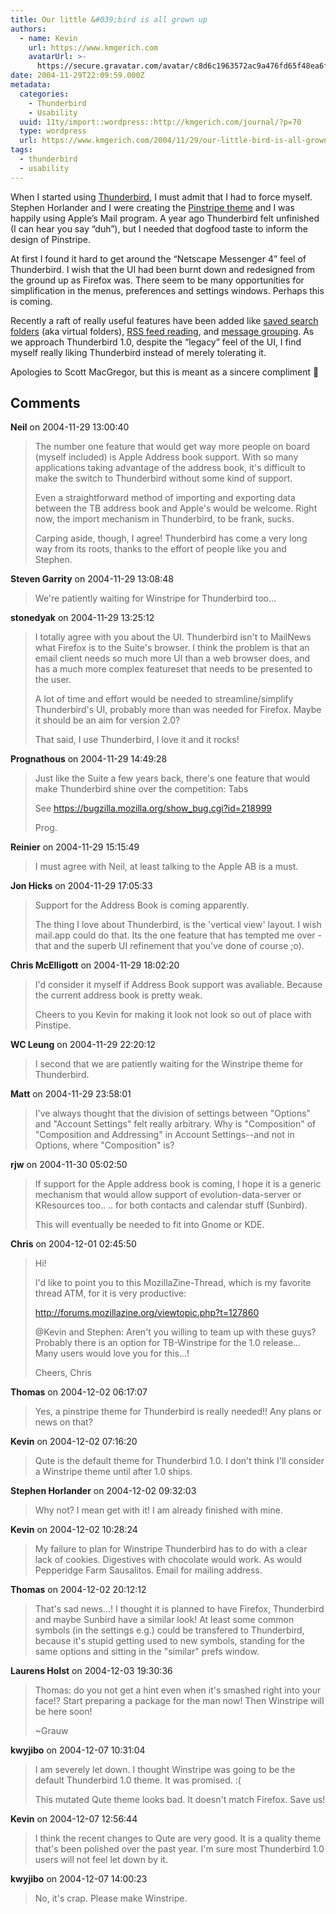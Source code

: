 ```yaml
---
title: Our little &#039;bird is all grown up
authors:
  - name: Kevin
    url: https://www.kmgerich.com
    avatarUrl: >-
      https://secure.gravatar.com/avatar/c8d6c1963572ac9a476fd65f48ea6f3a1741d7ed3b6520563cf90cb984419f86?s=96&d=mm&r=g
date: 2004-11-29T22:09:59.000Z
metadata:
  categories:
    - Thunderbird
    - Usability
  uuid: 11ty/import::wordpress::http://kmgerich.com/journal/?p=70
  type: wordpress
  url: https://www.kmgerich.com/2004/11/29/our-little-bird-is-all-grown-up/
tags:
  - thunderbird
  - usability
---
```

When I started using [Thunderbird](http://www.mozilla.org/products/thunderbird/), I must admit that I had to force myself. Stephen Horlander and I were creating the [Pinstripe theme](http://kmgerich.com/pinstripe/screenshots/mail/classic-view.png) and I was happily using Apple’s Mail program. A year ago Thunderbird felt unfinished (I can hear you say “duh”), but I needed that dogfood taste to inform the design of Pinstripe.

At first I found it hard to get around the “Netscape Messenger 4” feel of Thunderbird. I wish that the UI had been burnt down and redesigned from the ground up as Firefox was. There seem to be many opportunities for simplification in the menus, preferences and settings windows. Perhaps this is coming.

Recently a raft of really useful features have been added like [saved search folders](http://kb.mozillazine.org/index.phtml?title=Thunderbird_:_FAQs_:_Saved_Search) (aka virtual folders), [RSS feed reading](http://blog.codefront.net/archives/2004/08/01/rss-integration-enabled-in-yesterdays-thunderbird-nightly-builds), and [message grouping](http://www.deftone.com/blogzilla/archives/new_thunderbird_feature_message_grouping.html). As we approach Thunderbird 1.0, despite the “legacy” feel of the UI, I find myself really liking Thunderbird instead of merely tolerating it.

Apologies to Scott MacGregor, but this is meant as a sincere compliment 🙂

## Comments

**Neil** on 2004-11-29 13:00:40
> The number one feature that would get way more people on board (myself included) is Apple Address book support. With so many applications taking advantage of the address book, it's difficult to make the switch to Thunderbird without some kind of support.
> 
> Even a straightforward method of importing and exporting data between the TB address book and Apple's would be welcome. Right now, the import mechanism in Thunderbird, to be frank, sucks.
> 
> Carping aside, though, I agree! Thunderbird has come a very long way from its roots, thanks to the effort of people like you and Stephen.

**Steven Garrity** on 2004-11-29 13:08:48
> We're patiently waiting for Winstripe for Thunderbird too...

**stonedyak** on 2004-11-29 13:25:12
> I totally agree with you about the UI. Thunderbird isn't to MailNews what Firefox is to the Suite's browser. I think the problem is that an email client needs so much more UI than a web browser does, and has a much more complex featureset that needs to be presented to the user.
> 
> A lot of time and effort would be needed to streamline/simplify Thunderbird's UI, probably more than was needed for Firefox. Maybe it should be an aim for version 2.0?
> 
> That said, I use Thunderbird, I love it and it rocks!

**Prognathous** on 2004-11-29 14:49:28
> Just like the Suite a few years back, there's one feature that would make Thunderbird shine over the competition: Tabs
> 
> See https://bugzilla.mozilla.org/show_bug.cgi?id=218999
> 
> Prog.

**Reinier** on 2004-11-29 15:15:49
> I must agree with Neil, at least talking to the Apple AB is a must.

**Jon Hicks** on 2004-11-29 17:05:33
> Support for the Address Book is coming apparently.
> 
> The thing I love about Thunderbird, is the 'vertical view' layout. I wish mail.app could do that. Its the one feature that has tempted me over - that and the superb UI refinement that you've done of course ;o).

**Chris McElligott** on 2004-11-29 18:02:20
> I'd consider it myself if Address Book support was avaliable. Because the current address book is pretty weak.
> 
> Cheers to you Kevin for making it look not look so out of place with Pinstipe.

**WC Leung** on 2004-11-29 22:20:12
> I second that we are patiently waiting for the Winstripe theme for Thunderbird.

**Matt** on 2004-11-29 23:58:01
> I've always thought that the division of settings between "Options" and "Account Settings" felt really arbitrary.  Why is "Composition" of "Composition and Addressing" in Account Settings--and not in Options, where "Composition" is?

**rjw** on 2004-11-30 05:02:50
> If support for the Apple address book is coming, I hope it is a generic mechanism that would allow support of evolution-data-server or KResources too.. .. for both contacts and calendar stuff (Sunbird).
> 
> This will eventually be needed to fit into Gnome or KDE.

**Chris** on 2004-12-01 02:45:50
> Hi!
> 
> I'd like to point you to this MozillaZine-Thread, which is my favorite thread ATM, for it is very productive:
> 
> http://forums.mozillazine.org/viewtopic.php?t=127860
> 
> @Kevin and Stephen: Aren't you willing to team up with these guys? Probably there is an option for TB-Winstripe for the 1.0 release... Many users would love you for this...!
> 
> Cheers,
> Chris

**Thomas** on 2004-12-02 06:17:07
> Yes, a pinstripe theme for Thunderbird is really needed!! Any plans or news on that?

**Kevin** on 2004-12-02 07:16:20
> Qute is the default theme for Thunderbird 1.0. I don't think I'll consider a Winstripe theme until after 1.0 ships.

**Stephen Horlander** on 2004-12-02 09:32:03
> Why not? I mean get with it! I am already finished with mine.

**Kevin** on 2004-12-02 10:28:24
> My failure to plan for Winstripe Thunderbird has to do with a clear lack of cookies. Digestives with chocolate would work. As would Pepperidge Farm Sausalitos. Email for mailing address.

**Thomas** on 2004-12-02 20:12:12
> That's sad news...!
> I thought it is planned to have Firefox, Thunderbird and maybe Sunbird have a similar look!
> At least some common symbols (in the settings e.g.) could be transfered to Thunderbird, because it's stupid getting used to new symbols, standing for the same options and sitting in the "similar" prefs window.

**Laurens Holst** on 2004-12-03 19:30:36
> Thomas: do you not get a hint even when it's smashed right into your face!? Start preparing a package for the man now! Then Winstripe will be here soon!
> 
> ~Grauw

**kwyjibo** on 2004-12-07 10:31:04
> I am severely let down. I thought Winstripe was going to be the default Thunderbird 1.0 theme. It was promised. :(
> 
> This mutated Qute theme looks bad. It doesn't match Firefox. Save us!

**Kevin** on 2004-12-07 12:56:44
> I think the recent changes to Qute are very good. It is a quality theme that's been polished over the past year. I'm sure most Thunderbird 1.0 users will not feel let down by it.

**kwyjibo** on 2004-12-07 14:00:23
> No, it's crap. Please make Winstripe.
> 
